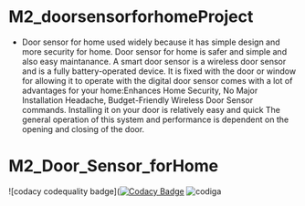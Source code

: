 # M2_doorsensorforhomeProject
* Door sensor for home used widely because it has simple design and more security for home. Door sensor for home is safer and simple and also easy maintanance. A smart door sensor is a wireless door sensor and is a fully battery-operated device. It is fixed with the door or window for allowing it to operate with the digital door sensor comes with a lot of advantages for your home:Enhances Home Security, No Major Installation Headache, Budget-Friendly Wireless Door Sensor commands. Installing it on your door is relatively easy and quick The general operation of this system and performance is dependent on the opening and closing of the door.

# M2_Door_Sensor_forHome
![codacy codequality badge]([![Codacy Badge](https://app.codacy.com/project/badge/Grade/17bd24ea5a7e4b37acc7a6488e383e6b)](https://www.codacy.com/gh/arnoorlasravan/M2_Door_Sensor_forHome/dashboard?utm_source=github.com&amp;utm_medium=referral&amp;utm_content=arnoorlasravan/M2_Door_Sensor_forHome&amp;utm_campaign=Badge_Grade)
![codiga](https://api.codiga.io/project/33162/score/svg)
